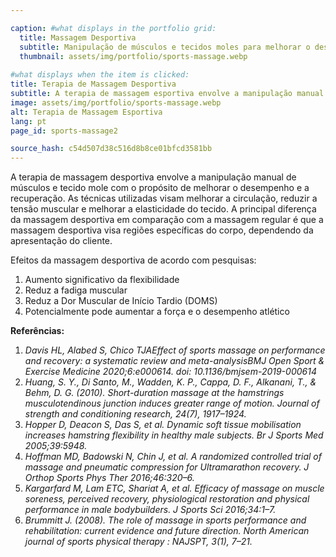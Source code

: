 ```yaml
---

caption: #what displays in the portfolio grid:
  title: Massagem Desportiva
  subtitle: Manipulação de músculos e tecidos moles para melhorar o desempenho e a recuperação
  thumbnail: assets/img/portfolio/sports-massage.webp
  
#what displays when the item is clicked:
title: Terapia de Massagem Desportiva
subtitle: A terapia de massagem esportiva envolve a manipulação manual de músculos e tecidos moles com o objetivo de melhorar o desempenho e a recuperação. As técnicas utilizadas visam melhorar a circulação, reduzir a tensão muscular e melhorar a elasticidade dos tecidos. A principal diferença da massagem esportiva em comparação com a massagem regular é que a massagem esportiva visa regiões específicas do corpo, dependendo da apresentação do cliente.
image: assets/img/portfolio/sports-massage.webp
alt: Terapia de Massagem Esportiva
lang: pt
page_id: sports-massage2

source_hash: c54d507d38c516d8b8ce01bfcd3581bb
---
```

A terapia de massagem desportiva envolve a manipulação manual de músculos e tecido mole com o propósito de melhorar o desempenho e a recuperação. As técnicas utilizadas visam melhorar a circulação, reduzir a tensão muscular e melhorar a elasticidade do tecido. A principal diferença da massagem desportiva em comparação com a massagem regular é que a massagem desportiva visa regiões específicas do corpo, dependendo da apresentação do cliente.

Efeitos da massagem desportiva de acordo com pesquisas:
1. Aumento significativo da flexibilidade  
2. Reduz a fadiga muscular  
3. Reduz a Dor Muscular de Início Tardio (DOMS)  
4. Potencialmente pode aumentar a força e o desempenho atlético  

**Referências:**  
1. *Davis HL, Alabed S, Chico TJAEffect of sports massage on performance and recovery: a systematic review and meta-analysisBMJ Open Sport & Exercise Medicine 2020;6:e000614. doi: 10.1136/bmjsem-2019-000614*
2. *Huang, S. Y., Di Santo, M., Wadden, K. P., Cappa, D. F., Alkanani, T., & Behm, D. G. (2010). Short-duration massage at the hamstrings musculotendinous junction induces greater range of motion. Journal of strength and conditioning research, 24(7), 1917–1924.*
3. *Hopper D, Deacon S, Das S, et al. Dynamic soft tissue mobilisation increases hamstring flexibility in healthy male subjects. Br J Sports Med 2005;39:5948.*
4. *Hoffman MD, Badowski N, Chin J, et al. A randomized controlled trial of massage and pneumatic compression for Ultramarathon recovery. J Orthop Sports Phys Ther 2016;46:320–6.*
5. *Kargarfard M, Lam ETC, Shariat A, et al. Efficacy of massage on muscle soreness, perceived recovery, physiological restoration and physical performance in male bodybuilders. J Sports Sci 2016;34:1–7.*
6. *Brummitt J. (2008). The role of massage in sports performance and rehabilitation: current evidence and future direction. North American journal of sports physical therapy : NAJSPT, 3(1), 7–21.*